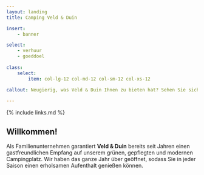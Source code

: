 ```yaml
---
layout: landing
title: Camping Veld & Duin

insert:
    - banner

select:
    - verhuur
    - goeddoel
    
class:
    select:
        item: col-lg-12 col-md-12 col-sm-12 col-xs-12
        
callout: Neugierig, was Veld & Duin Ihnen zu bieten hat? Sehen Sie sich unsere Webseite an und entdecken sie die Urlaubsformel, die am besten zu Ihnen passt. Bis bald!

---
```

{% include links.md %}

## Willkommen!

Als Familienunternehmen garantiert **Veld & Duin** bereits seit Jahren einen gastfreundlichen Empfang auf unserem grünen, gepflegten und modernen Campingplatz.
Wir haben das ganze Jahr über geöffnet, sodass Sie in jeder Saison einen erholsamen Aufenthalt genießen können.
